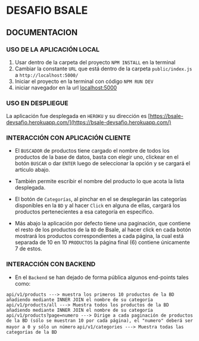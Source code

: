 # DESAFIO BSALE

## DOCUMENTACION

### USO DE LA APLICACIÓN LOCAL

1. Usar dentro de la carpeta del proyecto `NPM INSTALL` en la terminal
2. Cambiar la constante `URL` que está dentro de la carpeta `public/index.js` a `http://localhost:5000/`
3. Iniciar el proyecto en la terminal con código `NPM RUN DEV`
4. iniciar navegador en la url [localhost:5000](http://localhost:5000/)

### USO EN DESPLIEGUE

La aplicación fue desplegada en `HEROKU` y su dirección es [https://bsale-devsafio.herokuapp.com/](https://bsale-devsafio.herokuapp.com/)

### INTERACCIÓN CON APLICACIÓN CLIENTE

* El `BUSCADOR` de productos tiene cargado el nombre de todos los productos de la base de datos, basta con elegir uno, clickear en el botón `BUSCAR` o dar `ENTER` luego de seleccionar la opción y se cargará el articulo abajo. 

* También permite escribir el nombre del producto lo que acota la lista desplegada.

* El botón de `Categorías`, al pinchar en el se desplegarán las categorías disponibles en la `BD` y al hacer `Click` en alguna de ellas, cargará los productos pertenecientes a esa categoría en especifico.

* Más abajo la aplicación por defecto tiene una paginación, que contiene el resto de los productos de la `BD` de Bsale, al hacer click en cada botón mostrará los productos correspondientes a cada página, la cual está separada de 10 en 10 `PRODUCTOS` la página final (6) contiene únicamente 7 de estos.

### INTERACCIÓN CON BACKEND

* En el `Backend` se han dejado de forma pública algunos end-points tales como:

```api/v1/products ---> muestra los primeros 10 productos de la BD añadiendo mediante INNER JOIN el nombre de su categoría```
```api/v1/products/all ---> Muestra todos los productos de la BD añadiendo mediante INNER JOIN el nombre de su categoría```
```api/v1/products?page=numero ---> Dirige a cada paginación de productos de la BD (sólo se muestran 10 por cada página), el "numero" deberá ser mayor a 0 y sólo un número```
```api/v1/categories ---> Muestra todas las categorías de la BD```


